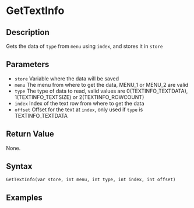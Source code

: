 # GetTextInfo

## Description
Gets the data of `type` from `menu` using `index`, and stores it in `store`

## Parameters
- `store`
Variable where the data will be saved
- `menu`
The menu from where to get the data, MENU_1 or MENU_2 are valid
- `type`
The type of data to read, valid values are 0(TEXTINFO_TEXTDATA), 1(TEXTINFO_TEXTSIZE) or 2(TEXTINFO_ROWCOUNT)
- `index`
Index of the text row from where to get the data
- `offset`
Offset for the text at `index`, only used if `type` is TEXTINFO_TEXTDATA

## Return Value
None.

## Syntax
```
GetTextInfo(var store, int menu, int type, int index, int offset)
```

## Examples